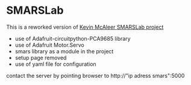 # SMARSLab

This is a reworked version of [Kevin McAleer SMARSLab project](https://github.com/kevinmcaleer/SMARSLab)

* use of Adafruit-circuitpython-PCA9685 library
* use of Adafruit Motor.Servo
* smars library as a module in the project
* setup page removed 
* use of yaml file for configuration

contact the server by pointing browser to http://"ip adress smars":5000